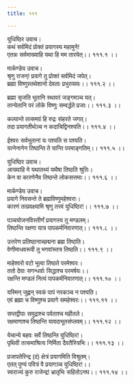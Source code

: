 ```yaml
---
title: १११

---
```

युधिष्ठिर उवाच।  
कथं सर्वमिदं प्रोक्तं प्रयागस्य महामुने!  
एतन्नः सर्वमाख्याहि यथा हि मम तारयेत्।। १११.१ ।।  
  
मार्कण्डेय उवाच।  
श्रृणु राजन्! प्रयागे तु प्रोक्तं सर्वमिदं जपेत्।  
ब्रह्मा विष्णुस्तथेशानो देवताः प्रभुरव्ययः।। १११.२ ।।  
  
ब्रह्मा सृजति भूतानि स्थावरं जङ्गमञ्च यत्।  
तान्येतानि परं लोके विष्णुः सम्वर्द्धते प्रजाः।। १११.३ ।।  
  
कल्पान्ते तत्समग्रं हि रुद्रः संहरते जगत्।  
तदा प्रयागतीर्थञ्च न कदाचिद्विनश्यति।। १११.४ ।।  
  
ईश्वरः सर्वभूतानां यः पश्यति स पश्यति।  
यत्नेनानेन तिष्ठन्ति ते यान्ति परमाङ्गतिम्।। १११.५ ।।  
  
युधिष्ठिर उवाच।  
आख्याहि मे यथातथ्यं यथैषा तिष्ठति श्रुतिः।  
केन वा कारणेनैव तिष्ठन्ते लोकसत्तमाः।। १११.६ ।।  
  
मार्कण्डेय उवाच।  
प्रयागे निवसन्ते ते ब्रह्मविष्णुमहेश्वराः।  
कारणं तत्प्रवक्ष्यामि श्रृणु तत्त्वं युधिष्ठिर!।। १११.७ ।।  
  
पञ्चयोजनविस्तीर्णं प्रयागस्य तु मण्डलम्।  
तिष्ठन्ति रक्षणा यात्र पापकर्मनिवारणात्।। १११.८ ।।  
  
उत्तरेण प्रतिष्ठानाच्छद्मना ब्रह्म तिष्ठति।  
वेणीमाधवरूपी तु भगवांस्तत्र तिष्ठति।। १११.९ ।।  
  
माहेश्वरो वटो भूत्वा तिष्ठते परमेश्वरः।  
ततो देवाः सगन्धर्वाः सिद्धाश्च परमर्षयः।।  
रक्षन्ति मण्डलं नित्यं पापकर्मनिवारणात्।। १११.१० ।।  
  
यस्मिन् जुह्वन् स्वकं पापं नरकञ्च न पश्यति।  
एवं ब्रह्मा च विष्णुश्च प्रयागे समहेश्वरः।। १११.११ ।।  
  
सप्तद्वीपाः समुद्राश्च पर्वताश्च महीतले।  
रक्षमाणाश्च तिष्ठन्ति यावदाभूतसंप्लवम्।। १११.१२ ।।  
  
येचान्ये बहवः सर्वे तिष्ठन्ति युधिष्ठिर!।  
पृथिवी तत्समाश्रित्य निर्मिता दैवतैस्त्रिभिः।। १११.१३ ।।  
  
प्रजापतेरिन्द्र (दं) क्षेत्रं प्रयागमिति विश्रुतम्।  
एतत् पुण्यं पवित्रं वै प्रयागञ्च युधिष्ठिर!।।  
स्वराज्यं कुरु राजेन्द्र! भ्रातृभिः सहितोऽनघ।। १११.१४ ।।